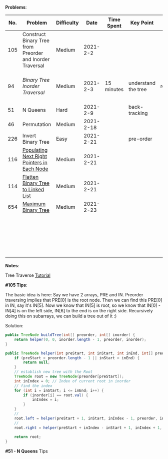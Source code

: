 **Problems**:

| No.  | Problem                                                      | Difficulty | Date      | Time Spent | Key   Point         | Diffcult Point | Similar Problem | Note                                             |
| ---- | ------------------------------------------------------------ | ---------- | --------- | ---------- | ------------------- | -------------- | --------------- | ------------------------------------------------ |
| 105  | Construct Binary Tree from Preorder and Inorder Traversal    | Medium     | 2021-2-2  |            |                     |                |                 |                                                  |
| 94   | *Binary Tree Inorder Traversal*                              | Medium     | 2021-2-3  | 15 minutes | understand the tree | recurssion     |                 | it pretty easy after understand the tree concept |
| 51   | N Queens                                                     | Hard       | 2021-2-9  |            | back-tracking       |                |                 |                                                  |
| 46   | Permutation                                                  | Medium     | 2021-2-18 |            |                     |                |                 |                                                  |
| 226  | Invert Binary Tree                                           | Easy       | 2021-2-21 |            | pre-order           |                |                 |                                                  |
| 116  | [Populating Next Right Pointers in Each Node](https://leetcode.com/problems/populating-next-right-pointers-in-each-node/) | Medium     | 2021-2-21 |            |                     |                |                 |                                                  |
| 114  | [Flatten Binary Tree to Linked List](https://leetcode.com/problems/flatten-binary-tree-to-linked-list/) | Medium     | 2021-2-21 |            |                     |                |                 | need revisit                                     |
| 654  | [Maximum Binary Tree](https://leetcode.com/problems/maximum-binary-tree/) | Medium     | 2021-2-23 |            |                     |                |                 |                                                  |
|      |                                                              |            |           |            |                     |                |                 |                                                  |
|      |                                                              |            |           |            |                     |                |                 |                                                  |
|      |                                                              |            |           |            |                     |                |                 |                                                  |
|      |                                                              |            |           |            |                     |                |                 |                                                  |
|      |                                                              |            |           |            |                     |                |                 |                                                  |
|      |                                                              |            |           |            |                     |                |                 |                                                  |
|      |                                                              |            |           |            |                     |                |                 |                                                  |
|      |                                                              |            |           |            |                     |                |                 |                                                  |
|      |                                                              |            |           |            |                     |                |                 |                                                  |
|      |                                                              |            |           |            |                     |                |                 |                                                  |
|      |                                                              |            |           |            |                     |                |                 |                                                  |
|      |                                                              |            |           |            |                     |                |                 |                                                  |
|      |                                                              |            |           |            |                     |                |                 |                                                  |
|      |                                                              |            |           |            |                     |                |                 |                                                  |
|      |                                                              |            |           |            |                     |                |                 |                                                  |
|      |                                                              |            |           |            |                     |                |                 |                                                  |
|      |                                                              |            |           |            |                     |                |                 |                                                  |
|      |                                                              |            |           |            |                     |                |                 |                                                  |
|      |                                                              |            |           |            |                     |                |                 |                                                  |
|      |                                                              |            |           |            |                     |                |                 |                                                  |
|      |                                                              |            |           |            |                     |                |                 |                                                  |
|      |                                                              |            |           |            |                     |                |                 |                                                  |
|      |                                                              |            |           |            |                     |                |                 |                                                  |

**Notes**: 

Tree Traverse [Tutorial](https://www.geeksforgeeks.org/tree-traversals-inorder-preorder-and-postorder/)



**#105 Tips**:

The basic idea is here:
Say we have 2 arrays, PRE and IN.
Preorder traversing implies that PRE[0] is the root node.
Then we can find this PRE[0] in IN, say it's IN[5].
Now we know that IN[5] is root, so we know that IN[0] - IN[4] is on the left side, IN[6] to the end is on the right side.
Recursively doing this on subarrays, we can build a tree out of it :)

Solution:

```java
public TreeNode buildTree(int[] preorder, int[] inorder) {
    return helper(0, 0, inorder.length - 1, preorder, inorder);
}

public TreeNode helper(int preStart, int inStart, int inEnd, int[] preorder, int[] inorder) {
    if (preStart > preorder.length - 1 || inStart > inEnd) {
        return null;
    }
    // establish new tree with the Root 
    TreeNode root = new TreeNode(preorder[preStart]);
    int inIndex = 0; // Index of current root in inorder
  	// find the index
    for (int i = inStart; i <= inEnd; i++) {
        if (inorder[i] == root.val) {
            inIndex = i;
        }
    }
  	// 
    root.left = helper(preStart + 1, inStart, inIndex - 1, preorder, inorder);
  	// 
    root.right = helper(preStart + inIndex - inStart + 1, inIndex + 1, inEnd, preorder, inorder);
  
    return root;
}
```



**#51 - N Queens** Tips

